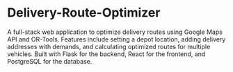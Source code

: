 # Delivery-Route-Optimizer
A full-stack web application to optimize delivery routes using Google Maps API and OR-Tools. Features include setting a depot location, adding delivery addresses with demands, and calculating optimized routes for multiple vehicles. Built with Flask for the backend, React for the frontend, and PostgreSQL for the database.
